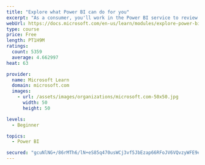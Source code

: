 ```yaml
---
title: "Explore what Power BI can do for you"
excerpt: "As a consumer, you'll work in the Power BI service to review and interact with content that has been shared with you. This module provides the foundational information that you need to work effectively in the Power BI service."
webUrl: https://docs.microsoft.com/en-us/learn/modules/explore-power-bi-service/
type: course
price: Free
length: PT1H9M
ratings:
  count: 5359
  average: 4.662997
heat: 63

provider:
  name: Microsoft Learn
  domain: microsoft.com
  images:
    - url: /assets/images/organizations/microsoft.com-50x50.jpg
      width: 50
      height: 50

levels:
  - Beginner

topics:
  - Power BI

secured: "gcuNlNG+/86rMTh6/lN+eS85q470usWCj3vf5JbEzap66RFoJV6VQvzyWFE9e8WzjQaAb5C+tWRz8V/alsqd+iOoatBaoPMY44RMLsubixNtLW3z6LbQH0ZFEO68IqEvvA2PIXOyl4sBiv5EqjXTF3qvr95ZJgth81CEAs71RU69bxkirpUYWIACgoJSEwxH8MnyacvyOquOqRd7zzHTd+qQ2bMdte7VG5QXvKqwt/Ts/7xa8BLKHhSyWwq80gGM3J1BYfd5O5OL2N54UWxKCJBADdGRmAYHBZcGHmG8srerEnPm3z4x9b3HRH8b8FQgoUrGv9fYQhZTZIENyMny1vrT0HeGSsh5wbzaHL1j7qBluvMrJ+O1HzkFLUOHs+fQvlB/3krsnvzGK154gg1QKw==;4hia1xVr4QHcDscjs8cbkQ=="
---
```


